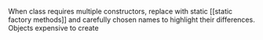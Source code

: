 When class requires multiple constructors, replace with static [[static factory methods]] and carefully chosen names to highlight their differences.
Objects expensive to create

